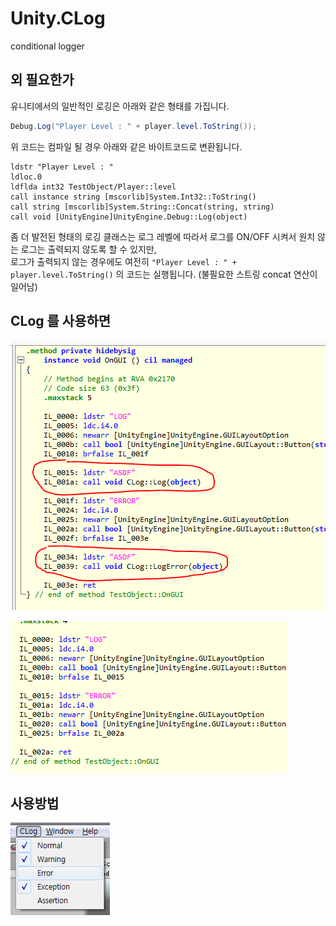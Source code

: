 Unity.CLog
====
conditional logger

외 필요한가
----
유니티에서의 일반적인 로깅은 아래와 같은 형태를 가집니다.
```cs
Debug.Log("Player Level : " + player.level.ToString());
```
위 코드는 컴파일 될 경우 아래와 같은 바이트코드로 변환됩니다.
```MSIL
ldstr "Player Level : "
ldloc.0
ldflda int32 TestObject/Player::level
call instance string [mscorlib]System.Int32::ToString()
call string [mscorlib]System.String::Concat(string, string)
call void [UnityEngine]UnityEngine.Debug::Log(object)
```

좀 더 발전된 형태의 로깅 클래스는 로그 레벨에 따라서 로그를 ON/OFF 시켜서 원치 않는 로그는 출력되지 않도록 할 수 있지만,<br>
로그가 출력되지 않는 경우에도 여전히 `"Player Level : " + player.level.ToString()` 의 코드는 실행됩니다. (불필요한 스트링 concat 연산이 일어남)

CLog 를 사용하면
----
![a](log_enabled.png)<br>

![b](log_disabled.png)<br>


사용방법
----
![c](clog_menu.png)
